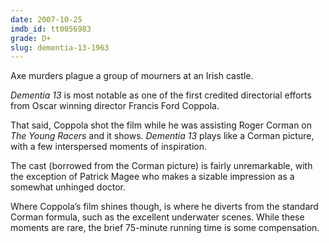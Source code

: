 ```yaml
---
date: 2007-10-25
imdb_id: tt0056983
grade: D+
slug: dementia-13-1963
---
```


Axe murders plague a group of mourners at an Irish castle.

_Dementia 13_ is most notable as one of the first credited directorial efforts from Oscar winning director Francis Ford Coppola.

That said, Coppola shot the film while he was assisting Roger Corman on <span data-imdb-id="tt0057706">_The Young Racers_</span> and it shows. _Dementia 13_ plays like a Corman picture, with a few interspersed moments of inspiration.

The cast (borrowed from the Corman picture) is fairly unremarkable, with the exception of Patrick Magee who makes a sizable impression as a somewhat unhinged doctor.

Where Coppola’s film shines though, is where he diverts from the standard Corman formula, such as the excellent underwater scenes. While these moments are rare, the brief 75-minute running time is some compensation.

